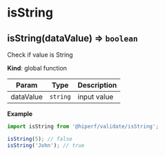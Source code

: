# isString
<a name="isString"></a>

## isString(dataValue) ⇒ <code>boolean</code>
Check if value is String

**Kind**: global function  

| Param | Type | Description |
| --- | --- | --- |
| dataValue | <code>string</code> | input value |

**Example**  
```js
import isString from '@hiperf/validate/isString';isString(5); // falseisString('John'); // true
```
